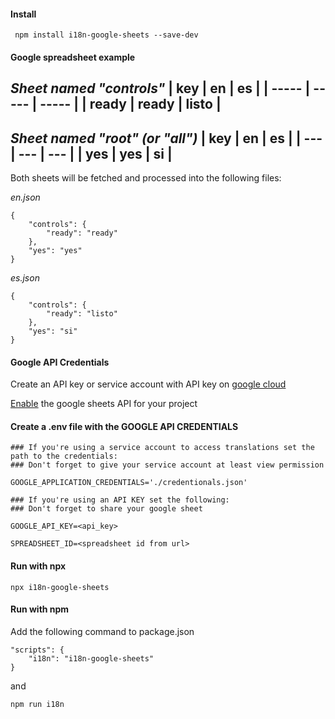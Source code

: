 #### Install

```
 npm install i18n-google-sheets --save-dev
```

#### Google spreadsheet example

_Sheet named "controls"_
| key   | en    | es    |
| ----- | ----- | ----- |
| ready | ready | listo |
---

_Sheet named "root" (or "all")_
| key | en  | es  |
| --- | --- | --- |
| yes | yes | si  |
---

Both sheets will be fetched and processed into the following files:

_en.json_
```
{
    "controls": {
        "ready": "ready"
    },
    "yes": "yes"
}
```
_es.json_
  
```
{
    "controls": {
        "ready": "listo"
    },
    "yes": "si"
}
```


#### Google API Credentials

Create an API key or service account with API key on [google cloud](https://console.cloud.google.com/)

[Enable](https://console.cloud.google.com/apis/library/sheets.googleapis.com) the google sheets API for your project

#### Create a .env file with the GOOGLE API CREDENTIALS

```
### If you're using a service account to access translations set the path to the credentials:
### Don't forget to give your service account at least view permission

GOOGLE_APPLICATION_CREDENTIALS='./credentionals.json'

### If you're using an API KEY set the following:
### Don't forget to share your google sheet 

GOOGLE_API_KEY=<api_key>

SPREADSHEET_ID=<spreadsheet id from url>
```

#### Run with npx
```
npx i18n-google-sheets
```


#### Run with npm
Add the following command to package.json

```
"scripts": {
    "i18n": "i18n-google-sheets"
}
```

and

```
npm run i18n
```
